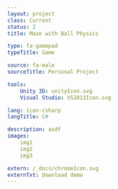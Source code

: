 ```yaml
---
layout: project
class: Current
status: 2
title: Maze with Ball Physics

type: fa-gamepad
typeTitle: Game

source: fa-male
sourceTitle: Personal Project

tools:
    Unity 3D: unityIcon.svg
    Visual Studio: VS2013Icon.svg

lang: icon-csharp
langTitle: C#

description: asdf
images: 
    img1
    img2
    img3

extern: /_docs/chromeIcon.svg
externTxt: Download demo
---
```


